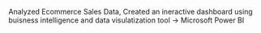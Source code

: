 Analyzed Ecommerce Sales Data, Created an ineractive dashboard using buisness intelligence and data visulatization tool -> Microsoft Power BI
